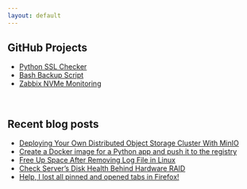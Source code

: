 ```yaml
---
layout: default
---
```

## GitHub Projects
  * [Python SSL Checker](https://github.com/narbehaj/ssl-checker)
  * [Bash Backup Script](https://github.com/narbehaj/bash-backup)
  * [Zabbix NVMe Monitoring](https://github.com/narbehaj/zabbix-nvme)

&nbsp;

## Recent blog posts
  * [Deploying Your Own Distributed Object Storage Cluster With MinIO](https://narbeh.org/minio-object-storage-cluster)
  * [Create a Docker image for a Python app and push it to the registry](https://narbeh.org/docker-image-python-app-registry)
  * [Free Up Space After Removing Log File in Linux](https://narbeh.org/linux-freeup-disk-space-after-deleting-file)
  * [Check Server’s Disk Health Behind Hardware RAID](https://narbeh.org/disk-health-raid-smart)
  * [Help, I lost all pinned and opened tabs in Firefox!](https://narbeh.org/restore-firefox-tabs)

&nbsp;

